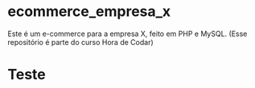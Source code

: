 # ecommerce_empresa_x
Este é um e-commerce para a empresa X, feito em PHP e MySQL. (Esse repositório é parte do curso Hora de Codar)

# Teste
